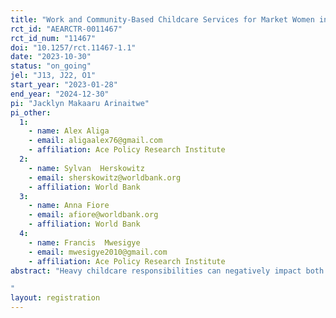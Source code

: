 ```yaml
---
title: "Work and Community-Based Childcare Services for Market Women in Uganda"
rct_id: "AEARCTR-0011467"
rct_id_num: "11467"
doi: "10.1257/rct.11467-1.1"
date: "2023-10-30"
status: "on_going"
jel: "J13, J22, O1"
start_year: "2023-01-28"
end_year: "2024-12-30"
pi: "Jacklyn Makaaru Arinaitwe"
pi_other:
  1:
    - name: Alex Aliga
    - email: aligaalex76@gmail.com
    - affiliation: Ace Policy Research Institute
  2:
    - name: Sylvan  Herskowitz
    - email: sherskowitz@worldbank.org
    - affiliation: World Bank
  3:
    - name: Anna Fiore
    - email: afiore@worldbank.org
    - affiliation: World Bank
  4:
    - name: Francis  Mwesigye
    - email: mwesigye2010@gmail.com
    - affiliation: Ace Policy Research Institute
abstract: "Heavy childcare responsibilities can negatively impact both women's economic outcomes and well-being. A growing literature has shown positive impacts of gaining access to childcare, although there remains almost no evidence of what types of services work best and the implications of different alternatives. In a sample of 972 women working in six markets in the Greater Kampala Metropolitan Area, Uganda, this project uses a randomized controlled trial to test and contrast the impacts of gaining free access to two alternative childcare services frequently considered by policy-makers. The first has been set up as a publicly provisioned model of workplace-based childcare, situated in or adjacent to the markets where women work. The second leverages existing private sector childcare service providers located in the communities near where women live.
"
layout: registration
---
```


